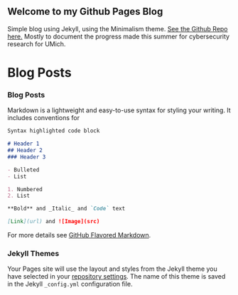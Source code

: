 ## Welcome to my Github Pages Blog

Simple blog using Jekyll, using the Minimalism theme. [See the Github Repo here.](https://github.com/tz-hmc/tz-hmc.io/edit/master/index.md) Mostly to document the progress made this summer for cybersecurity research for UMich. 

# Blog Posts

### Blog Posts

Markdown is a lightweight and easy-to-use syntax for styling your writing. It includes conventions for

```markdown
Syntax highlighted code block

# Header 1
## Header 2
### Header 3

- Bulleted
- List

1. Numbered
2. List

**Bold** and _Italic_ and `Code` text

[Link](url) and ![Image](src)
```

For more details see [GitHub Flavored Markdown](https://guides.github.com/features/mastering-markdown/).

### Jekyll Themes

Your Pages site will use the layout and styles from the Jekyll theme you have selected in your [repository settings](https://github.com/tz-hmc/tz-hmc.io/settings). The name of this theme is saved in the Jekyll `_config.yml` configuration file.
